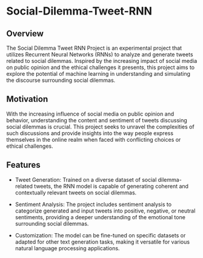 # Social-Dilemma-Tweet-RNN

## Overview
The Social Dilemma Tweet RNN Project is an experimental project that utilizes Recurrent Neural Networks (RNNs) to analyze and generate tweets related to social dilemmas. Inspired by the increasing impact of social media on public opinion and the ethical challenges it presents, this project aims to explore the potential of machine learning in understanding and simulating the discourse surrounding social dilemmas.

## Motivation
With the increasing influence of social media on public opinion and behavior, understanding the content and sentiment of tweets discussing social dilemmas is crucial. This project seeks to unravel the complexities of such discussions and provide insights into the way people express themselves in the online realm when faced with conflicting choices or ethical challenges.

## Features
 * Tweet Generation: Trained on a diverse dataset of social dilemma-related tweets, the RNN model is capable of generating coherent and contextually relevant tweets on social dilemmas.

* Sentiment Analysis: The project includes sentiment analysis to categorize generated and input tweets into positive, negative, or neutral sentiments, providing a deeper understanding of 
  the emotional tone surrounding social dilemmas.

* Customization: The model can be fine-tuned on specific datasets or adapted for other text generation tasks, making it versatile for various natural language processing applications.

  
